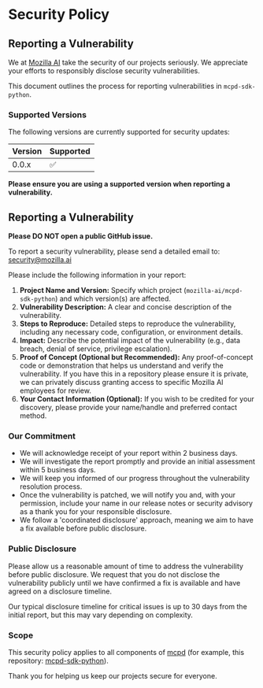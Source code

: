# Security Policy

## Reporting a Vulnerability

We at [Mozilla AI](https://www.mozilla.ai/) take the security of our projects seriously. We appreciate your efforts to responsibly disclose security vulnerabilities.

This document outlines the process for reporting vulnerabilities in `mcpd-sdk-python`.

### Supported Versions

The following versions are currently supported for security updates:

| Version | Supported          |
|---------|--------------------|
| 0.0.x   | :white_check_mark: |

**Please ensure you are using a supported version when reporting a vulnerability.**

## Reporting a Vulnerability

**Please DO NOT open a public GitHub issue.**

To report a security vulnerability, please send a detailed email to: [security@mozilla.ai](mailto:security@mozilla.ai)

Please include the following information in your report:

1.  **Project Name and Version:** Specify which project (`mozilla-ai/mcpd-sdk-python`) and which version(s) are affected.
2.  **Vulnerability Description:** A clear and concise description of the vulnerability.
3.  **Steps to Reproduce:** Detailed steps to reproduce the vulnerability, including any necessary code, configuration, or environment details.
4.  **Impact:** Describe the potential impact of the vulnerability (e.g., data breach, denial of service, privilege escalation).
5.  **Proof of Concept (Optional but Recommended):** Any proof-of-concept code or demonstration that helps us understand and verify the vulnerability. If you have this in a repository please ensure it is private, we can privately discuss granting access to specific Mozilla AI employees for review.
6.  **Your Contact Information (Optional):** If you wish to be credited for your discovery, please provide your name/handle and preferred contact method.

### Our Commitment

* We will acknowledge receipt of your report within 2 business days.
* We will investigate the report promptly and provide an initial assessment within 5 business days.
* We will keep you informed of our progress throughout the vulnerability resolution process.
* Once the vulnerability is patched, we will notify you and, with your permission, include your name in our release notes or security advisory as a thank you for your responsible disclosure.
* We follow a 'coordinated disclosure' approach, meaning we aim to have a fix available before public disclosure.

### Public Disclosure

Please allow us a reasonable amount of time to address the vulnerability before public disclosure. We request that you do not disclose the vulnerability publicly until we have confirmed a fix is available and have agreed on a disclosure timeline.

Our typical disclosure timeline for critical issues is up to 30 days from the initial report, but this may vary depending on complexity.

### Scope

This security policy applies to all components of [mcpd](https://github.com/mozilla-ai/mcpd) (for example, this repository: [mcpd-sdk-python](https://github.com/mozilla-ai/mcpd-sdk-python)).

Thank you for helping us keep our projects secure for everyone.
